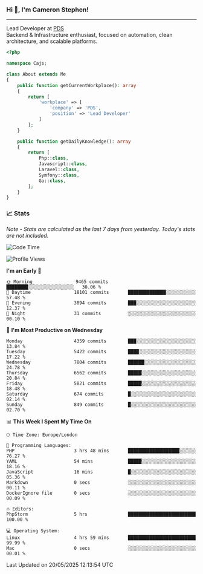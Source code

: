 ### Hi 👋, I'm Cameron Stephen!

---

Lead Developer at [PDS](https://prindatasolutions.co.uk)  
Backend & Infrastructure enthusiast, focused on automation, clean architecture, and scalable platforms.


```php
<?php

namespace Cajs;

class About extends Me
{
    public function getCurrentWorkplace(): array
    {
        return [
            'workplace' => [
                'company' => 'PDS',
                'position' => 'Lead Developer'
            ]
        ];
    }

    public function getDailyKnowledge(): array
    {
        return [
            Php::class,
            Javascript::class,
            Laravel::class,
            Symfony::class,
            Go::class,
        ];
    }
}
```

### 📈 Stats
<p><em>Note - Stats are calculated as the last 7 days from yesterday. Today's stats are not included.</em></p>


<!--START_SECTION:waka-->
![Code Time](http://img.shields.io/badge/Code%20Time-4%2C486%20hrs%202%20mins-blue)

![Profile Views](http://img.shields.io/badge/Profile%20Views-2-blue)

**I'm an Early 🐤** 

```text
🌞 Morning                9465 commits        ████████░░░░░░░░░░░░░░░░░   30.06 % 
🌆 Daytime                18101 commits       ██████████████░░░░░░░░░░░   57.48 % 
🌃 Evening                3894 commits        ███░░░░░░░░░░░░░░░░░░░░░░   12.37 % 
🌙 Night                  31 commits          ░░░░░░░░░░░░░░░░░░░░░░░░░   00.10 % 
```
📅 **I'm Most Productive on Wednesday** 

```text
Monday                   4359 commits        ███░░░░░░░░░░░░░░░░░░░░░░   13.84 % 
Tuesday                  5422 commits        ████░░░░░░░░░░░░░░░░░░░░░   17.22 % 
Wednesday                7804 commits        ██████░░░░░░░░░░░░░░░░░░░   24.78 % 
Thursday                 6562 commits        █████░░░░░░░░░░░░░░░░░░░░   20.84 % 
Friday                   5821 commits        █████░░░░░░░░░░░░░░░░░░░░   18.48 % 
Saturday                 674 commits         █░░░░░░░░░░░░░░░░░░░░░░░░   02.14 % 
Sunday                   849 commits         █░░░░░░░░░░░░░░░░░░░░░░░░   02.70 % 
```


📊 **This Week I Spent My Time On** 

```text
🕑︎ Time Zone: Europe/London

💬 Programming Languages: 
PHP                      3 hrs 48 mins       ███████████████████░░░░░░   76.27 % 
YAML                     54 mins             █████░░░░░░░░░░░░░░░░░░░░   18.16 % 
JavaScript               16 mins             █░░░░░░░░░░░░░░░░░░░░░░░░   05.36 % 
Markdown                 0 secs              ░░░░░░░░░░░░░░░░░░░░░░░░░   00.11 % 
DockerIgnore file        0 secs              ░░░░░░░░░░░░░░░░░░░░░░░░░   00.09 % 

🔥 Editors: 
PhpStorm                 5 hrs               █████████████████████████   100.00 % 

💻 Operating System: 
Linux                    4 hrs 59 mins       █████████████████████████   99.99 % 
Mac                      0 secs              ░░░░░░░░░░░░░░░░░░░░░░░░░   00.01 % 
```


 Last Updated on 20/05/2025 12:13:54 UTC
<!--END_SECTION:waka-->

